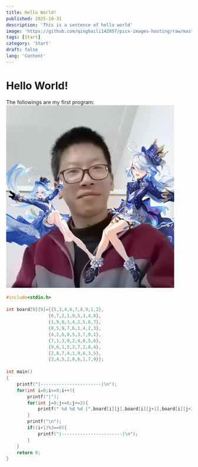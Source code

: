 ```yaml
---
title: Hello World!
published: 2025-10-31
description: 'This is a sentence of hello world'
image: 'https://github.com/qinghaili142857/picx-images-hosting/raw/master/u=3254080819,1391684220&fm=253&fmt=auto&app=138&f=JPEG.6bhhchnjzp.webp'
tags: [Start]
category: 'Start'
draft: false 
lang: 'Content'
---
```


# Hello World!
The followings are my first program:
![](https://github.com/qinghaili142857/picx-images-hosting/raw/master/微信图片_20250425184400_2.8l0hwbk7ho.webp)
```c
#include<stdio.h>

int board[9][9]={{5,3,4,6,7,8,9,1,2},
				{6,7,2,1,9,5,3,4,8},
				{1,9,8,3,4,2,5,6,7},
				{8,5,9,7,6,1,4,2,3},
				{4,2,6,8,5,3,7,9,1},
				{7,1,3,9,2,4,8,5,6},
				{9,6,1,5,3,7,2,8,4},
				{2,8,7,4,1,9,6,3,5},
				{3,4,5,2,8,6,1,7,9}};

int main()
{
	printf("|-----------------------|\n");
	for(int i=0;i<=8;i++){
		printf("|");
		for(int j=0;j<=6;j+=3){
			printf(" %d %d %d |",board[i][j],board[i][j+1],board[i][j+2]);
		}
		printf("\n");
		if((i+1)%3==0){
			printf("|-----------------------|\n");
		}
	}
	return 0;
}
```